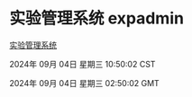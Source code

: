 # 实验管理系统 expadmin
[实验管理系统](http://219.139.196.164:56808/expadmin-782313d2-e1b1-4ea7-932e-3a55e6a1a4d0/)

2024年 09月 04日 星期三 10:50:02 CST

2024年 09月 04日 星期三 02:50:02 GMT
